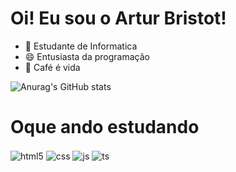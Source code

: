 # Oi! Eu sou o Artur Bristot!

- 🎒 Estudante de Informatica
- 😄 Entusiasta da programação 
- 💭 Café é vida

![Anurag's GitHub stats](https://github-readme-stats.vercel.app/api?username=arturbristot&show_icons=true&theme=dracula)

# Oque ando estudando
<div style="display: inline_block">
  <img align="center" alt="html5" src="https://img.shields.io/badge/HTML5-E34F26?style=for-the-badge&logo=html5&logoColor=white" />
  <img align="center" alt="css" src="https://img.shields.io/badge/CSS3-1572B6?style=for-the-badge&logo=css3&logoColor=white" />
  <img align="center" alt="js" src="https://img.shields.io/badge/JavaScript-F7DF1E?style=for-the-badge&logo=javascript&logoColor=black" />
  <img align="center" alt="ts" src="https://img.shields.io/badge/Python-3776AB?style=for-the-badge&logo=python&logoColor=white" />
</div><br/>
